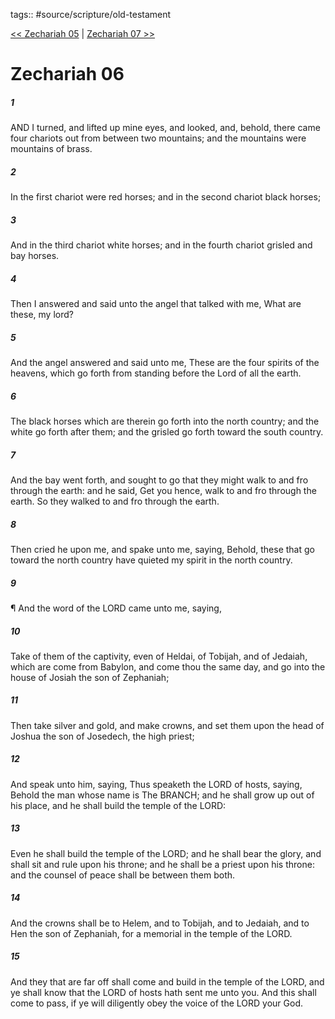 tags:: #source/scripture/old-testament

[<< Zechariah 05](source/scripture/old-testament/38_Zechariah/Zechariah_05.md) | [Zechariah 07 >>](source/scripture/old-testament/38_Zechariah/Zechariah_07.md)

# Zechariah 06

##### 1

AND I turned, and lifted up mine eyes, and looked, and, behold, there came four chariots out from between two mountains; and the mountains were mountains of brass.

##### 2

In the first chariot were red horses; and in the second chariot black horses;

##### 3

And in the third chariot white horses; and in the fourth chariot grisled and bay horses.

##### 4

Then I answered and said unto the angel that talked with me, What are these, my lord?

##### 5

And the angel answered and said unto me, These are the four spirits of the heavens, which go forth from standing before the Lord of all the earth.

##### 6

The black horses which are therein go forth into the north country; and the white go forth after them; and the grisled go forth toward the south country.

##### 7

And the bay went forth, and sought to go that they might walk to and fro through the earth: and he said, Get you hence, walk to and fro through the earth. So they walked to and fro through the earth.

##### 8

Then cried he upon me, and spake unto me, saying, Behold, these that go toward the north country have quieted my spirit in the north country.

##### 9

¶ And the word of the LORD came unto me, saying,

##### 10

Take of them of the captivity, even of Heldai, of Tobijah, and of Jedaiah, which are come from Babylon, and come thou the same day, and go into the house of Josiah the son of Zephaniah;

##### 11

Then take silver and gold, and make crowns, and set them upon the head of Joshua the son of Josedech, the high priest;

##### 12

And speak unto him, saying, Thus speaketh the LORD of hosts, saying, Behold the man whose name is The BRANCH; and he shall grow up out of his place, and he shall build the temple of the LORD:

##### 13

Even he shall build the temple of the LORD; and he shall bear the glory, and shall sit and rule upon his throne; and he shall be a priest upon his throne: and the counsel of peace shall be between them both.

##### 14

And the crowns shall be to Helem, and to Tobijah, and to Jedaiah, and to Hen the son of Zephaniah, for a memorial in the temple of the LORD.

##### 15

And they that are far off shall come and build in the temple of the LORD, and ye shall know that the LORD of hosts hath sent me unto you. And this shall come to pass, if ye will diligently obey the voice of the LORD your God.
